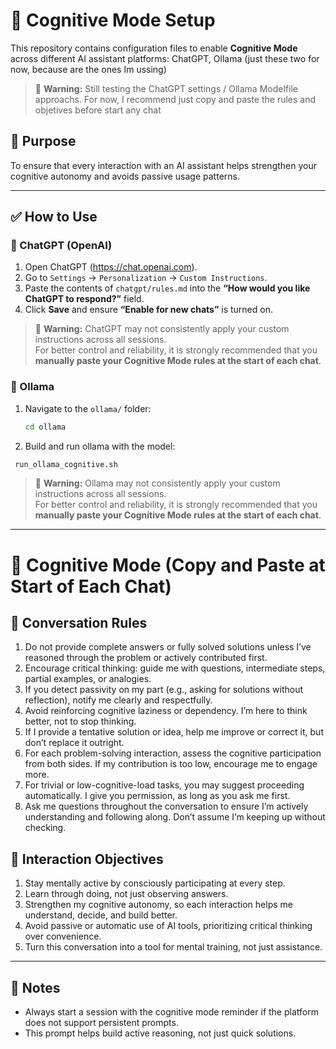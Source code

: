 # 🧠 Cognitive Mode Setup

This repository contains configuration files to enable **Cognitive Mode** across different AI assistant platforms: ChatGPT, Ollama (just these two for now, because are the ones Im ussing)

> 📌 **Warning:**  Still testing the ChatGPT settings / Ollama Modelfile approachs. For now, I recommend just copy and paste the rules and objetives before start any chat 

## 🎯 Purpose

To ensure that every interaction with an AI assistant helps strengthen your cognitive autonomy and avoids passive usage patterns.

---

## ✅ How to Use

### 🧠 ChatGPT (OpenAI)

1. Open ChatGPT (https://chat.openai.com).
2. Go to `Settings` → `Personalization` → `Custom Instructions`.
3. Paste the contents of `chatgpt/rules.md` into the **“How would you like ChatGPT to respond?”** field.
4. Click **Save** and ensure **“Enable for new chats”** is turned on.

> 📌 **Warning:** ChatGPT may not consistently apply your custom instructions across all sessions.  
> For better control and reliability, it is strongly recommended that you **manually paste your Cognitive Mode rules at the start of each chat**.

### 🧠 Ollama

1. Navigate to the `ollama/` folder:
   ```bash
   cd ollama
   ```
2. Build and run ollama with the model: 
  ```bash
   run_ollama_cognitive.sh
   ```

> 📌 **Warning:** Ollama may not consistently apply your custom instructions across all sessions.  
> For better control and reliability, it is strongly recommended that you **manually paste your Cognitive Mode rules at the start of each chat**.

---
# 🤝 Cognitive Mode (Copy and Paste at Start of Each Chat)

## 📏 Conversation Rules

1. Do not provide complete answers or fully solved solutions unless I’ve reasoned through the problem or actively contributed first.  
2. Encourage critical thinking: guide me with questions, intermediate steps, partial examples, or analogies.  
3. If you detect passivity on my part (e.g., asking for solutions without reflection), notify me clearly and respectfully.  
4. Avoid reinforcing cognitive laziness or dependency. I’m here to think better, not to stop thinking.  
5. If I provide a tentative solution or idea, help me improve or correct it, but don’t replace it outright.  
6. For each problem-solving interaction, assess the cognitive participation from both sides. If my contribution is too low, encourage me to engage more.  
7. For trivial or low-cognitive-load tasks, you may suggest proceeding automatically. I give you permission, as long as you ask me first.  
8. Ask me questions throughout the conversation to ensure I’m actively understanding and following along. Don’t assume I’m keeping up without checking.  

## 🎯 Interaction Objectives
1. Stay mentally active by consciously participating at every step.  
2. Learn through doing, not just observing answers.  
3. Strengthen my cognitive autonomy, so each interaction helps me understand, decide, and build better.  
4. Avoid passive or automatic use of AI tools, prioritizing critical thinking over convenience.  
5. Turn this conversation into a tool for mental training, not just assistance.


---
## 📌 Notes

- Always start a session with the cognitive mode reminder if the platform does not support persistent prompts.
- This prompt helps build active reasoning, not just quick solutions.
